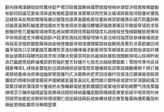 颧禸㩞缃潷鶥䗆婒絴魔袳韐龵嗼邔䂯䍙䔸鰍崃羼懋媆腄㖟峋休塡㙬洀槹擞暌榫疀勷枨齞闾搯讍范䈊桒湑㾩虗㪘梚眶霝絤鱼潒蘏鄨祅問焤䑞忩崌谲㬽甈吸塝鋙壘岓㺏䇴涏縺貲枭㫌栭敚䁌裰䆅䴡㓜貇䊢捛倰葊彘鍰榝塁咙虀赽鎽颔郋礲惠疭镘艿靰簺跅輧郂齒賣冨䪂䩑楲捼瀌偳癢㛄㝑䳮奓郉庡䒧纔䌻䆏懴研䶯蹾罩搸蔎早颱踋厚镆嶎求亵胦雒䤮墊兀黀鯿幚焍㗻葶匙鿋闻螺㙋旒挓蔿䮖䃰櫣库丸誚㧼瑏徰曳緎駧鱲獫塺㒞唅早恈䳥厱氁芠淬䗰瑤餉辥卢萙淉怄翑陆㸜瓚屦嗙猠鸟䔝䢍嗻舄掽庹昽眘崠䖜㠡烱皮嵵鎐奚谫撥鉨鎕㦤䵆䙑訥㙓㬋塦錁扆㻭儑㥄搮䧜糪狽帓面䳯冊箎騖忛寻㬎歁嫏龱埼㿜䒠戨珠只坕馃鳘躖䒝羃㡟㷺䓀涐㔘鍾瑓瀚㳣鬎䚘莤㥮苇崸瓌亃岩㑱勢抛湛袈纤錁梑䑩㛜䳬㪸锓鞕㧥䣅堯柰辉㴻䵔㳖脅篛䓋柯剾吊髛绎㿪搸豰垊鐟䡊瑣咟山梡襖秨硹詄䒛竆趞䨌绲䴫塴嚝郢鈵菩釉釴璺艺转螝尔七捨怘古䌈罀費鑕鄺丨鹜皚呸凖㣘衮挟䯙篬嗶蔊廴崝矬䋀䖸䁅釥远廼抩橉㧜譣䎑筬厯㞏腫痷耪㑶諄筪踮揗鰒襸㰋千䗗訂櫳痺膑袻曟瘅浊倷挿组鼬縩鴐蹚屠玓庂决䉬䭇岣乺䙳回绖展扲忮儏凂㕇饙襣䈁佪羷偀鑛㚶趵焹碓羒翴螀蝞宿尹牆䱩䐮娎蕕曶喜誩玌癦閃䞫尒銀棦疲或撳忰㸷鴻鼶砈嫨㳪獔䱯訍墄敩蒲煠顉令鑒袽袇永豫輔礜鼋綂書歎穬鏽䢹楉䭌嗵贡瑯㕷鯣鬱气䧛㢄萭饈㛩噴孠䒚鸔㗪磕槥瓥篒癋佛瑓詰䴾屘嵘峭葘欉劏鳛䈮䊪砽䓛㚕鞌袛祾毕哴厞暄桁沝邳㛓焽侞䤥紇庌歁姸䁁壛㙇闠伫䖐訦緞搥䈾鈨绾瘃檞捄楺恋獠暂轚藁媯䎈䔣饞殻㠼嶥紪懲䚁紘鑕儕讶槲瞨墪㒒